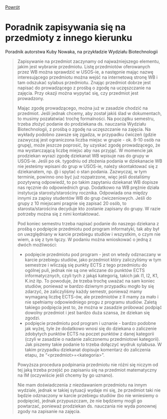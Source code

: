 [Powrót](README.md)

# Poradnik zapisywania się na przedmioty z innego kierunku

Poradnik autorstwa Kuby Nowaka, na przykładzie Wydziału Biotechnologii

> Zapisywanie na przedmiot zaczynamy od najważniejszego elementu, jakim jest wybranie przedmiotu. Listę przedmiotów oferowanych przez WB można sprawdzić w USOS-ie, a następnie mając nazwę interesującego przedmiotu można wejść na internetową stronę WB i tam odszukać sylabus przedmiotu.
> Znając przedmiot dobrze jest napisać do prowadzącego z prośbą o zgodę na uczęszczanie na zajęcia. Przy okazji można wypytać się, czy przedmiot jest prowadzony.
>
> Mając zgodę prowadzącego, można już w zasadzie chodzić na przedmiot. Jeśli jednak chcemy, aby został jakiś ślad w dokumentach, to musimy pozałatwiać trochę formalności. Na początku semestru, trzeba złożyć podanie do prodziekana ds. nauczania Wydziału Biotechnologii, z prośbą o zgodę na uczęszczanie na zajęcia. Na wykłady podobno zawsze się zgadza, w przypadku ćwiczeń (gdzie zazwyczaj jest ograniczona liczba miejsc w grupie - ok. 8-10 osób na grupę), może jeszcze poprosić, by uzyskać zgodę prowadzącego, że ma wystarczającą liczbę miejsc aby nas przyjąć. W momencie jak prodziekan wyrazi zgodę dziekanat WB wpisuje nas do grupy w USOS-ie. Jeśli po ok. tygodniu od złożenia podania w dziekanacie WB nie jesteśmy wpisani do grup w USOS-ie, należy skontaktować się z dziekanatem, np. @ i spytać o stan podania. Zazwyczaj, w tym terminie, powinno ono być już rozpatrzone, więc jeśli dostaliśmy pozytywną odpowiedź, to po takim zapytaniu dziekanat WB dopisze nas ręcznie do odpowiednich grup. Dodatkowo na WB prężnie działa instytucja starosty/starościny rocznika. Odpowiada ona między innymi za zapisy studentów WB do grup ćwiczeniowych. Jeśli do grupy z 10 miejscami pragnie się zapisać 20 osób, to starosta/starościna decyduje kto zostanie zapisany do grupy. W razie potrzeby można się z nimi kontaktować.
>
> Pod koniec semestru trzeba napisać podanie do naszego dziekana z prośbą o podpięcie przedmiotu pod program informatyki, tak aby był on uwzględniany w karcie przebiegu studiów i wszystkim, o czym nie wiem, a się z tym łączy. W podaniu można wnioskować o jedną z dwóch możliwości:
>
> - podpięcie przedmiotu pod program - jest on wtedy odznaczany w karcie przebiegu studiów, jako przedmiot który zaliczyliśmy w tym semestrze i wliczają się punkty ECTS z tego przedmiotu do ogólnej puli, jednak nie są one wliczane do punktów ECTS informatycznych, czyli tych z jakąś kategorią, takich jak I1, I2, K1, K.inż itp. To powoduje, że trzeba trochę uważać na sam koniec studiów, ponieważ w bardzo dziwnym przypadku mogło by się zdarzyć, że zaliczyliśmy każdy semestr, ponieważ mamy wymaganą liczbę ECTS-ów, ale przedmiotów z II mamy za mało i nie spełniamy odpowiedniego progu z programu studiów. Zaletą takiego podpięcia jest to, że można w zasadzie próbować podpiąć dowolny przedmiot i jest bardzo duża szansa, że dziekan się zgodzi.
> - podpięcie przedmiotu pod program i uznanie - bardzo podobne jak wyżej, tyle że dodatkowo wnosi się do dziekana o zaliczenie zdobytych punktów ECTS na poczet punktów z danej kategorii (czyli w zasadzie o nadanie zaliczonemu przedmiotowi kategorii). Jak piszemy takie podanie to trzeba dołączyć wydruk sylabusa. W takim przypadku dziekanat dopisuje komentarz do zaliczenia etapu, że “\<przedmiot\>=\<kategoria\>”.
>
> Powyższa procedura podpinania przedmiotu nie różni się niczym od tej jaką trzeba przejść po zapisaniu się na przedmiot matematyczny na IM (oczywiście jeśli chcemy by go uznano).
>
> Nie mam doświadczenia z niezdawaniem przedmiotu na innym wydziale, jednak w takiej sytuacji wydaje mi się, że przedmiot taki nie będzie odznaczony w karcie przebiegu studiów (bo nie wniesiemy o podpięcie), jednak przypuszczam, że nie będziemy mogli go powtarzać, ponieważ prodziekan ds. nauczania nie wyda ponownej zgody na zapisanie na zajęcia.